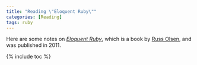 ```yaml
---
title: "Reading \"Eloquent Ruby\""
categories: [Reading]
tags: ruby
---
```


Here are some notes on *[Eloquent Ruby](http://eloquentruby.com/)*, which is a book by [Russ Olsen](http://russolsen.com/), and was published in 2011.

{% include toc %}
